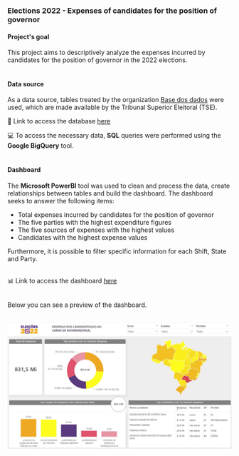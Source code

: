 ### Elections 2022 - Expenses of candidates for the position of governor<br>

#### Project's goal

This project aims to descriptively analyze the expenses incurred by candidates for the position of governor in the 2022 elections.<br><br>

#### Data source

As a data source, tables treated by the organization [Base dos dados](https://basedosdados.org/) were used, which are made available by the Tribunal Superior Eleitoral (TSE).

:file_folder: Link to access the database [here](https://basedosdados.org/dataset/br-tse-eleicoes?bdm_table=despesas_candidato)

:computer: To access the necessary data, <strong>SQL</strong> queries were performed using the <strong>Google BigQuery</strong> tool.
<br>
<br>

#### Dashboard
The <strong>Microsoft PowerBI</strong> tool was used to clean and process the data, create relationships between tables and build the dashboard.
The dashboard seeks to answer the following items:
<ul>
   <li> Total expenses incurred by candidates for the position of governor</li>
   <li>The five parties with the highest expenditure figures</li>
   <li>The five sources of expenses with the highest values</li>
   <li> Candidates with the highest expense values</li>
</ul>
Furthermore, it is possible to filter specific information for each Shift, State and Party.<br><br>

:bar_chart: Link to access the dashboard [here](https://app.powerbi.com/view?r=eyJrIjoiZjk0NjBiNTQtOTA4NS00OTM0LTllZDktYTQyMGQxNGRhMTBjIiwidCI6IjA3M2ZmOGM0LWExZDEtNDNiYi1iODNmLWQyNTQ0YmMzODZiMCIsImMiOjh9)<br><br>

Below you can see a preview of the dashboard. <br><br>

![photo](/dashboard.JPG)
